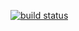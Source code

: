 [![build status](https://gitlab.kohn.io/ankoh/logbot/badges/master/build.svg)](https://gitlab.kohn.io/ankoh/logbot/commits/master)